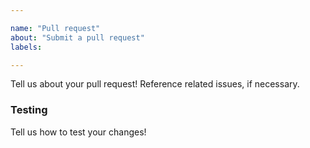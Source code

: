 ```yaml
---

name: "Pull request"
about: "Submit a pull request"
labels:

---
```


<!--
Please follow our contributing guidelines first:
https://git.minetest.land/VoxeLibre/VoxeLibre/src/branch/master/CONTRIBUTING.md#how-you-can-help-as-a-programmer

By submitting this pull request, you agree to follow our Code of Conduct:
https://git.minetest.land/VoxeLibre/VoxeLibre/src/branch/master/CODE_OF_CONDUCT.md
-->

Tell us about your pull request! Reference related issues, if necessary.

### Testing
Tell us how to test your changes!
